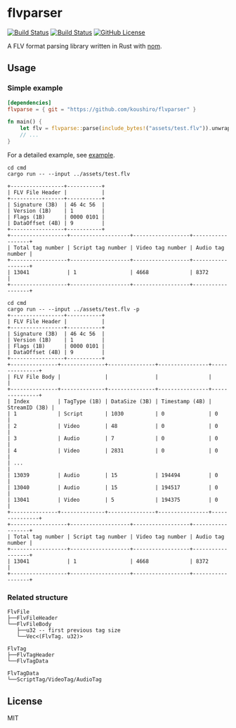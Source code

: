# flvparser

[![Build Status](https://travis-ci.org/koushiro/flvparser.svg?branch=master)](https://travis-ci.org/koushiro/flvparser)
[![Build Status](https://ci.appveyor.com/api/projects/status/github/koushiro/flvparser?branch=master&svg=true)](https://ci.appveyor.com/project/koushiro/flvparser)
[![GitHub License](https://img.shields.io/github/license/koushiro/flvparser.svg)](https://github.com/koushiro/flvparser/blob/master/LICENSE)

A FLV format parsing library written in Rust with [nom](https://github.com/Geal/nom).

## Usage

### Simple example

```toml
[dependencies]
flvparse = { git = "https://github.com/koushiro/flvparser" }
```

```rust
fn main() {
    let flv = flvparse::parse(include_bytes!("assets/test.flv")).unwrap();
    // ...
}
```

For a detailed example, see [example](src/cli.rs).

```
cd cmd
cargo run -- --input ../assets/test.flv

+-----------------+-----------+
| FLV File Header |           |
+-----------------+-----------+
| Signature (3B)  | 46 4c 56  |
| Version (1B)    | 1         |
| Flags (1B)      | 0000 0101 |
| DataOffset (4B) | 9         |
+-----------------+-----------+
+------------------+-------------------+------------------+------------------+
| Total tag number | Script tag number | Video tag number | Audio tag number |
+------------------+-------------------+------------------+------------------+
| 13041            | 1                 | 4668             | 8372             |
+------------------+-------------------+------------------+------------------+
```

```
cd cmd
cargo run -- --input ../assets/test.flv -p
+-----------------+-----------+
| FLV File Header |           |
+-----------------+-----------+
| Signature (3B)  | 46 4c 56  |
| Version (1B)    | 1         |
| Flags (1B)      | 0000 0101 |
| DataOffset (4B) | 9         |
+-----------------+-----------+
+---------------+--------------+---------------+----------------+---------------+
| FLV File Body |              |               |                |               |
+---------------+--------------+---------------+----------------+---------------+
| Index         | TagType (1B) | DataSize (3B) | Timestamp (4B) | StreamID (3B) |
| 1             | Script       | 1030          | 0              | 0             |
| 2             | Video        | 48            | 0              | 0             |
| 3             | Audio        | 7             | 0              | 0             |
| 4             | Video        | 2831          | 0              | 0             |
| ...                                                                           |
| 13039         | Audio        | 15            | 194494         | 0             |
| 13040         | Audio        | 15            | 194517         | 0             |
| 13041         | Video        | 5             | 194375         | 0             |
+---------------+--------------+---------------+----------------+---------------+
+------------------+-------------------+------------------+------------------+
| Total tag number | Script tag number | Video tag number | Audio tag number |
+------------------+-------------------+------------------+------------------+
| 13041            | 1                 | 4668             | 8372             |
+------------------+-------------------+------------------+------------------+
```

### Related structure

```
FlvFile
├──FlvFileHeader
└──FlvFileBody
   ├──u32 -- first previous tag size
   └──Vec<(FlvTag. u32)>
    
FlvTag
├──FlvTagHeader
└──FlvTagData

FlvTagData
└──ScriptTag/VideoTag/AudioTag
```

## License

MIT
